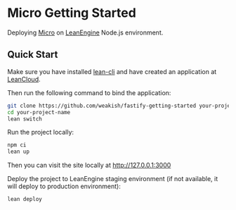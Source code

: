 # Micro Getting Started

Deploying [Micro] on [LeanEngine] Node.js environment.

[Micro]: https://github.com/zeit/micro
[LeanEngine]: https://docs.leancloud.app/leanengine_overview.html

## Quick Start

Make sure you have installed [lean-cli] and have created an application at [LeanCloud]. 

[lean-cli]: https://docs.leancloud.app/leanengine_cli.html
[LeanCloud]: https://leancloud.app/

Then run the following command to bind the application:

```sh
git clone https://github.com/weakish/fastify-getting-started your-project-name
cd your-project-name
lean switch
```

Run the project locally:

```sh
npm ci
lean up
```

Then you can visit the site locally at http://127.0.0.1:3000

Deploy the project to LeanEngine staging environment (if not available, it will deploy to production environment):

```sh
lean deploy
```